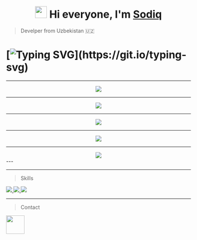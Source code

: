 <h1 align="center"><img src="https://github.com/blackcater/blackcater/raw/main/images/Hi.gif" height="32"/> Hi everyone, I'm <a href="https://CloseCoder.cf" target="_blank">Sodiq</a></h1>

> Develper from Uzbekistan 🇺🇿

# [![Typing SVG](https://readme-typing-svg.herokuapp.com?color=47B8F7&lines=Python+Developer;Front-End+Developer;)](https://git.io/typing-svg)
***
<div align="center"><img  src="https://github-readme-stats.vercel.app/api?username=KarimjonovSodiq" </img></div>

---

<div align="center"><img  src="https://github-readme-streak-stats.herokuapp.com/?user=KarimjonovSodiq" </img></div>

***

<div align="center"><img src="https://github-profile-trophy.vercel.app/?username=KarimjonovSodiq"</img></div>

---

<div align="center"><img  src="https://github-readme-stats.vercel.app/api/top-langs/?username=KarimjonovSodiq" </img></div>

***

<div align="center"><img  src="https://activity-graph.herokuapp.com/graph?username=KarimjonovSodiq&theme=react-dark" </img></div>
---


---

<div style="display:block;">

>Skills
  
<a href="https://t.me/Projects_mine" >
<img src="https://img.shields.io/badge/Adobe%20Photoshop-31A8FF?style=for-the-badge&logo=Adobe%20Photoshop&logoColor=black"></img>
<img src="https://img.shields.io/badge/Figma-F24E1E?style=for-the-badge&logo=figma&logoColor=white"</img>
<img src="https://img.shields.io/badge/Adobe%20Illustrator-FF9A00?style=for-the-badge&logo=adobe%20illustrator&logoColor=white"></img>
</a>
</div>

***
>Contact
<a style="display:inline;" href="https://t.me/Close_Coder">
<img src="https://www.freepnglogos.com/uploads/telegram-logo-image-1.png" width="50"</img>
</a>
